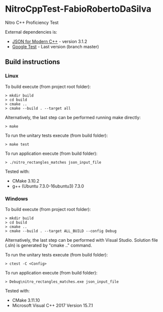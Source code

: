 # NitroCppTest-FabioRobertoDaSilva

Nitro C++ Proficiency Test

External dependencies is:
* [JSON for Modern C++](https://github.com/nlohmann/json/releases/tag/v3.1.2) - version 3.1.2
* [Google Test](https://github.com/google/googletest) - Last version (branch master)

## Build instructions

### Linux

To build execute (from project root folder):
```
> mkdir build
> cd build
> cmake ..
> cmake --build . --target all
```
Alternatively, the last step can be performed running make directly:
```
> make
```

To run the unitary tests execute (from build folder):
```
> make test
```

To run application execute (from build folder):
```
> ./nitro_rectangles_matches json_input_file
```

Tested with:
* CMake 3.10.2
* g++ (Ubuntu 7.3.0-16ubuntu3) 7.3.0

### Windows

To build execute (from project root folder):
```
> mkdir build
> cd build
> cmake ..
> cmake --build . --target ALL_BUILD --config Debug
```
Alternatively, the last step can be performed with Visual Studio. Solution file (.sln) is generated by "cmake .." command.

To run the unitary tests execute (from build folder):
```
> ctest -C <Config>
```

To run application execute (from build folder):
```
> Debug\nitro_rectangles_matches.exe json_input_file
```

Tested with:
* CMake 3.11.10
* Microsoft Visual C++ 2017 Version 15.7.1
